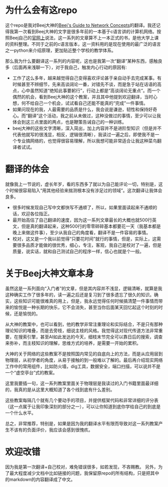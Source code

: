 # 为什么会有这repo
这个repo是我对Beej大神的[Beej's Guide to Network Concepts](https://github.com/beejjorgensen/bgnet0)的翻译。我还记得我第一次看到Beej大神的文字是很多年前的一本基于c语言讲的计算机网络。按照Beej自己的[官网上](https://beej.us/guide/bgnet0/)说法，这一系列的文章算不上一本正式的书，是他大学上课的资料整理。不同于之前的c语言版本，这一资料用的是现在使用的最广泛的语言之一python来介绍原理，更加贴近整个学校的教学体系。

那么我为什么要翻译这一系列的内容呢，这也是我第一次“翻译”某种东西，感触良多（后面再来浅聊一下），对于我自己，触发内心行动的原因有:
* 工作了这么多年，越来越觉得自己变得喜欢评论甚于亲自动手去完成某事。有时候甚至不辨细节，先来高谈阔论一番，对错先不谈，而是急于站在话语的高点，心中虽然知道“绝知此事要躬行”，行动上都是“高谈阔论无重点“。而一个偶然的机会，看到Beej大神的这个教案，并且其中他提到欢迎翻译，当时心想，何不给自己一个机会，试试看自己还能不能真的“完成”一件事情。
* 如果问现在的我，人最需要的品质是什么，我会说是谦逊，韧性和保持好奇心。而“翻译”这个活动，我之前从未做过，这种没做过的事情，至少可以让我体会到这三点里面的两点，也是鞭策告诫自己的一种训练。
* beej大神的这些文字清晰，深入简出，加上内容并不是进阶型知识（但是并不代表他就写的很浅显，相反，逻辑很清晰），我读过一遍之后，即使我不是一个专业搞网络的，也觉得很容易理解，所以我想可能非常适合让我这种菜鸟翻译者试试。

# 翻译的体会
就像我上一节说的，虚长年岁，看的东西多了就以为自己能评论一切，特别是，这个时候很容易陷入“用其他经验来揣测根本没有涉足过的领域”。这次翻译让我体会良多。
* 很多时候发现自己写中文都快写不通顺了，所以，如果里面读起来不通顺的话，欢迎各位指正。
* 最开始高估了自己翻译的速度，因为这一系列文章最长的大概也就500行英文，但是真的翻译起来，这种500行的零零碎碎基本都要花一天（我基本都是晚上来做这件事），至少从我自己的角度看，翻译不是一件容易的事情。
* 校对，这又是一个我以前觉得“只要花时间”就行的事情，但是，实际上，这需要很多品质才能做的很优秀，细心，专注，客观，我自己是校对了一遍，但是质量，说实话，就和自己测试自己的程序一样，信心也就是个一般。

# 关于Beej大神文章本身
虽然这是一系列面向“入门者”的文章，但是其内容并不浅显，逻辑清晰，就算是我这种确实工作了很多年的，读一遍之后还是复习到了很多遗忘了很久的知识。确实，这些知识可能很难真的用上，但是，我永远觉得任何时候搞清楚一件事情而带来的愉悦是一种长期的快乐，它不会消失，甚至当你后面某天回忆起这个时刻的时候，还是愉悦的。

从大神的教案中，也可以看到，他的教学非常注重理论和实际结合，不是只有那种理论知识的堆叠，而是去旁枝，细说主枝的风格。我觉得这对现代传道方法非常重要，在搜索引擎，甚至AI如此发达的今天，细枝末节完全可以靠日后的搜索，调查来弥补，而主枝知识的理解，思维方式的培养，是需要一开始的累积。

大神的关于网络的这些教案不是按照国内常见的自底向上的方法，而是从应用层到物理层，从初学者的角度，从易于接触的到一般难以了解的。最后再介绍现实网络工作中的常用组件，比如防火墙，dig工具，数据安全，端口扫描，可以说并不是一个“虚空亭台”式的教案。

这里我要插一句，这一系列教案里面关于物理层是我读过的入门书籍里面最详细的，我真的是从这里大概知道了各个线到底有什么差别。

这些教案每隔几个就有几个要动手的项目，并提供框架代码和非常详细的评分表（这一点属于让我印象深刻的部分之一），可以让你知道到底你学给自己的到底是一个什么水平。

总之，非常推荐，特别是，如果是因为我的翻译水平有限而导致对这一系列教案产生不该有的负面评价，我应该会感到很愧疚。

# 欢迎改错
因为我是第一次翻译+自己校对，难免错误很多，如若发现，不吝赐教。
另外，为了最大程度减少文档中比如链接的问题，我保留原repo的所有结构，只是把其中的markdown的内容翻译成了中文。

